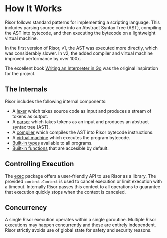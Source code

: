 # How It Works

Risor follows standard patterns for implementing a scripting language. This
includes parsing source code into an Abstract Syntax Tree (AST), compiling the
AST into bytecode, and then executing the bytecode on a lightweight virtual
machine.

In the first version of Risor, v1, the AST was executed more directly, which
was considerably slower. In v2, the added compiler and virtual machine improved
performance by over 100x.

The excellent book [Writing an Interpreter in Go](https://interpreterbook.com/)
was the original inspiration for the project.

## The Internals

Risor includes the following internal components:

- A [lexer](https://github.com/risor-io/risor/tree/main/lexer) which takes
  source code as input and produces a stream of tokens as output.
- A [parser](https://github.com/risor-io/risor/tree/main/parser) which takes
  tokens as an input and produces an abstract syntax tree (AST).
- A [compiler](https://github.com/risor-io/risor/tree/main/compiler) which
  compiles the AST into Risor bytecode instructions.
- A [virtual machine](https://github.com/risor-io/risor/tree/main/vm) which
  executes the program bytecode.
- [Built-in types](https://github.com/risor-io/risor/tree/main/object)
  available to all programs.
- [Built-in functions](https://github.com/risor-io/risor/blob/main/vm/builtins.go)
  that are accesible by default.

## Controlling Execution

The [exec](https://github.com/risor-io/risor/blob/main/exec/exec.go)
package offers a user-friendly API to use Risor as a library.
The provided `context.Context` is used to cancel execution or limit execution
with a timeout. Internally Risor passes this context to all operations to
guarantee that execution quickly stops when the context is canceled.

## Concurrency

A single Risor execution operates within a single goroutine. Multiple Risor
executions may happen concurrently and these are entirely independent. Risor
strictly avoids use of global state for safety and security reasons.
